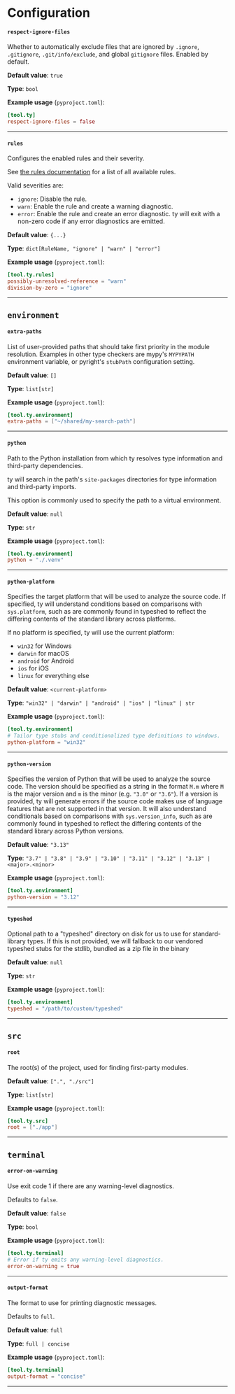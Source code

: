 # Configuration
#### `respect-ignore-files`

Whether to automatically exclude files that are ignored by `.ignore`,
`.gitignore`, `.git/info/exclude`, and global `gitignore` files.
Enabled by default.

**Default value**: `true`

**Type**: `bool`

**Example usage** (`pyproject.toml`):

```toml
[tool.ty]
respect-ignore-files = false
```

---

#### `rules`

Configures the enabled rules and their severity.

See [the rules documentation](https://github.com/astral-sh/ty/blob/main/docs/rules.md) for a list of all available rules.

Valid severities are:

* `ignore`: Disable the rule.
* `warn`: Enable the rule and create a warning diagnostic.
* `error`: Enable the rule and create an error diagnostic.
  ty will exit with a non-zero code if any error diagnostics are emitted.

**Default value**: `{...}`

**Type**: `dict[RuleName, "ignore" | "warn" | "error"]`

**Example usage** (`pyproject.toml`):

```toml
[tool.ty.rules]
possibly-unresolved-reference = "warn"
division-by-zero = "ignore"
```

---

## `environment`

#### `extra-paths`

List of user-provided paths that should take first priority in the module resolution.
Examples in other type checkers are mypy's `MYPYPATH` environment variable,
or pyright's `stubPath` configuration setting.

**Default value**: `[]`

**Type**: `list[str]`

**Example usage** (`pyproject.toml`):

```toml
[tool.ty.environment]
extra-paths = ["~/shared/my-search-path"]
```

---

#### `python`

Path to the Python installation from which ty resolves type information and third-party dependencies.

ty will search in the path's `site-packages` directories for type information and
third-party imports.

This option is commonly used to specify the path to a virtual environment.

**Default value**: `null`

**Type**: `str`

**Example usage** (`pyproject.toml`):

```toml
[tool.ty.environment]
python = "./.venv"
```

---

#### `python-platform`

Specifies the target platform that will be used to analyze the source code.
If specified, ty will understand conditions based on comparisons with `sys.platform`, such
as are commonly found in typeshed to reflect the differing contents of the standard library across platforms.

If no platform is specified, ty will use the current platform:
- `win32` for Windows
- `darwin` for macOS
- `android` for Android
- `ios` for iOS
- `linux` for everything else

**Default value**: `<current-platform>`

**Type**: `"win32" | "darwin" | "android" | "ios" | "linux" | str`

**Example usage** (`pyproject.toml`):

```toml
[tool.ty.environment]
# Tailor type stubs and conditionalized type definitions to windows.
python-platform = "win32"
```

---

#### `python-version`

Specifies the version of Python that will be used to analyze the source code.
The version should be specified as a string in the format `M.m` where `M` is the major version
and `m` is the minor (e.g. `"3.0"` or `"3.6"`).
If a version is provided, ty will generate errors if the source code makes use of language features
that are not supported in that version.
It will also understand conditionals based on comparisons with `sys.version_info`, such
as are commonly found in typeshed to reflect the differing contents of the standard
library across Python versions.

**Default value**: `"3.13"`

**Type**: `"3.7" | "3.8" | "3.9" | "3.10" | "3.11" | "3.12" | "3.13" | <major>.<minor>`

**Example usage** (`pyproject.toml`):

```toml
[tool.ty.environment]
python-version = "3.12"
```

---

#### `typeshed`

Optional path to a "typeshed" directory on disk for us to use for standard-library types.
If this is not provided, we will fallback to our vendored typeshed stubs for the stdlib,
bundled as a zip file in the binary

**Default value**: `null`

**Type**: `str`

**Example usage** (`pyproject.toml`):

```toml
[tool.ty.environment]
typeshed = "/path/to/custom/typeshed"
```

---

## `src`

#### `root`

The root(s) of the project, used for finding first-party modules.

**Default value**: `[".", "./src"]`

**Type**: `list[str]`

**Example usage** (`pyproject.toml`):

```toml
[tool.ty.src]
root = ["./app"]
```

---

## `terminal`

#### `error-on-warning`

Use exit code 1 if there are any warning-level diagnostics.

Defaults to `false`.

**Default value**: `false`

**Type**: `bool`

**Example usage** (`pyproject.toml`):

```toml
[tool.ty.terminal]
# Error if ty emits any warning-level diagnostics.
error-on-warning = true
```

---

#### `output-format`

The format to use for printing diagnostic messages.

Defaults to `full`.

**Default value**: `full`

**Type**: `full | concise`

**Example usage** (`pyproject.toml`):

```toml
[tool.ty.terminal]
output-format = "concise"
```

---

